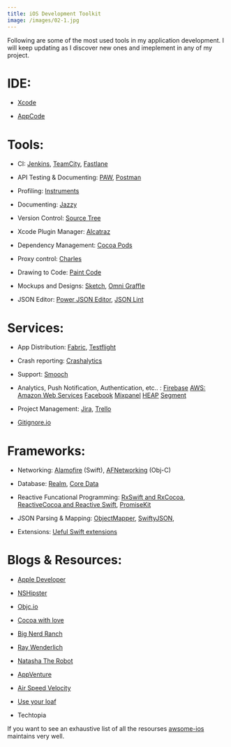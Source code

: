 ```yaml
---
title: iOS Development Toolkit
image: /images/02-1.jpg
---
```


Following are some of the most used tools in my application development. I will keep updating as I discover new ones and imeplement in any of my project.

# IDE:

- [Xcode](https://developer.apple.com/xcode/)

- [AppCode](https://www.jetbrains.com/objc/special/appcode/appcode.html?&gclid=Cj0KEQjw0MW9BRDxtYTn2_S699MBEiQAw33y4-a10FZimuF79_tli4FQxMFyfPy24V54VCpQtCo1-10aAtZs8P8HAQ&gclsrc=aw.ds.ds&dclid=CN7l8JL4w84CFZZENwod75oN9A)

# Tools:

- CI: [Jenkins](https://jenkins.io/),
  [TeamCity](https://www.jetbrains.com/teamcity/),
  [Fastlane](https://fastlane.tools/)

- API Testing & Documenting: [PAW](https://paw.cloud/),
  [Postman](https://chrome.google.com/webstore/detail/postman/fhbjgbiflinjbdggehcddcbncdddomop)

- Profiling:
  [Instruments](https://developer.apple.com/library/tvos/documentation/DeveloperTools/Conceptual/InstrumentsUserGuide/)

- Documenting: [Jazzy](https://github.com/realm/jazzy)

- Version Control: [Source Tree](https://www.sourcetreeapp.com/)

- Xcode Plugin Manager: [Alcatraz](http://alcatraz.io/)

- Dependency Management: [Cocoa Pods](https://cocoapods.org/)

- Proxy control: [Charles](https://www.charlesproxy.com/)

- Drawing to Code: [Paint Code](https://www.paintcodeapp.com/)

- Mockups and Designs: [Sketch](https://www.sketchapp.com/), [Omni
  Graffle](https://www.omnigroup.com/omnigraffle)

- JSON Editor: [Power JSON
  Editor](https://tickplant.com/powerjsoneditor/), [JSON
  Lint](http://jsonlint.com/)

# Services:

- App Distribution: [Fabric](https://get.fabric.io/),
  [Testflight](https://developer.apple.com/testflight/)

- Crash reporting: [Crashalytics](https://try.crashlytics.com/)

- Support: [Smooch](https://smooch.io/)

- Analytics, Push Notification, Authentication, etc.. :
  [Firebase](https://firebase.google.com/features/)
  [AWS: Amazon Web Services](https://aws.amazon.com/)
  [Facebook](https://analytics.facebook.com/)
  [Mixpanel](https://mixpanel.com/?from=adwords_mobile&gclid=Cj0KEQjw0MW9BRDxtYTn2_S699MBEiQAw33y45tl_fNp2ZkthVvwBYjHwqEEr3jAidupblqM4HlYBLcaAkBy8P8HAQ)
  [HEAP](https://heapanalytics.com/)
  [Segment](https://segment.com/)

- Project Management:
  [Jira](https://www.atlassian.com/software/jira?_mid=e635c4b9e83565ffdffb03ce62ea9de9&aceid=&adposition=1t1&adgroup=9124126102&campaign=189395542&creative=102960103582&device=c&keyword=jira&matchtype=e&network=g&placement=&gclid=Cj0KEQjw0MW9BRDxtYTn2_S699MBEiQAw33y42Yddacwu3oaeFzfIcPO6XQsI-JqUGRxQOo1uxeARJgaAtDf8P8HAQ),
  [Trello](https://trello.com/)

- [Gitignore.io](https://www.gitignore.io/)

# Frameworks:

- Networking: [Alamofire](https://github.com/Alamofire/Alamofire)
  (Swift),
  [AFNetworking](https://github.com/AFNetworking/AFNetworking) (Obj-C)

- Database: [Realm](https://realm.io), [Core
  Data](https://developer.apple.com/library/watchos/documentation/Cocoa/Conceptual/CoreData/index.html)

- Reactive Funcational Programming: [RxSwift and RxCocoa](http://reactivex.io/), [ReactiveCocoa and Reactive Swift](https://github.com/ReactiveCocoa/ReactiveSwift), [PromiseKit](http://promisekit.org/)

- JSON Parsing & Mapping: [ObjectMapper](https://github.com/Hearst-DD/ObjectMapper), [SwiftyJSON](https://github.com/SwiftyJSON/SwiftyJSON),

- Extensions: [Ueful Swift extensions](https://github.com/iAugux/Swift-Extensions)

# Blogs & Resources:

- [Apple Developer](https://developer.apple.com/develop/)

- [NSHipster](http://nshipster.com/)

- [Objc.io](https://www.objc.io/)

- [Cocoa with love](http://www.cocoawithlove.com/)

- [Big Nerd Ranch](https://www.bignerdranch.com/blog/)

- [Ray Wenderlich](https://www.raywenderlich.com/)

- [Natasha The Robot](https://www.natashatherobot.com/)

- [AppVenture](https://appventure.me/)

- [Air Speed Velocity](https://airspeedvelocity.net/)

- [Use your loaf](http://useyourloaf.com/)

- Techtopia

If you want to see an exhaustive list of all the resourses [awsome-ios](https://github.com/vsouza/awesome-ios) maintains very well.
